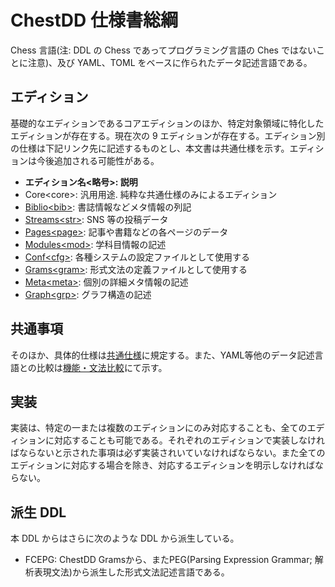 # ChestDD 仕様書総綱

Chess 言語(注: DDL の Chess であってプログラミング言語の Ches ではないことに注意)、及び YAML、TOML をベースに作られたデータ記述言語である。

## エディション

基礎的なエディションであるコアエディションのほか、特定対象領域に特化したエディションが存在する。現在次の 9 エディションが存在する。エディション別の仕様は下記リンク先に記述するものとし、本文書は共通仕様を示す。エディションは今後追加される可能性がある。

- **エディション名\<略号>: 説明**
- Core\<core>: 汎用用途. 純粋な共通仕様のみによるエディション
- [Biblio\<bib>](./biblio.md): 書誌情報などメタ情報の列記
- [Streams\<str>](./streams.md): SNS 等の投稿データ
- [Pages\<page>](./pages.md): 記事や書籍などの各ページのデータ
- [Modules\<mod>](./modules.md): 学科目情報の記述
- [Conf\<cfg>](./conf.md): 各種システムの設定ファイルとして使用する
- [Grams\<gram>](./grams.md): 形式文法の定義ファイルとして使用する
- [Meta\<meta>](./meta.md): 個別の詳細メタ情報の記述
- [Graph\<grp>](./graph.md): グラフ構造の記述

## 共通事項


そのほか、具体的仕様は[共通仕様](./common.md)に規定する。また、YAML等他のデータ記述言語との比較は[機能・文法比較](./comp.md)にて示す。

## 実装

実装は、特定の一または複数のエディションにのみ対応することも、全てのエディションに対応することも可能である。それぞれのエディションで実装しなければならないと示された事項は必ず実装されいていなければならない。また全てのエディションに対応する場合を除き、対応するエディションを明示しなければならない。

## 派生 DDL

本 DDL からはさらに次のような DDL から派生している。

- FCEPG: ChestDD Gramsから、またPEG(Parsing Expression Grammar; 解析表現文法)から派生した形式文法記述言語である。
